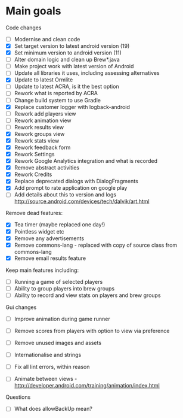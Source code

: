 Main goals
==========

Code changes
- [ ] Modernise and clean code
- [x] Set target version to latest android version (19)
- [x] Set minimum version to android version (11)
- [ ] Alter domain logic and clean up Brew*.java 
- [ ] Make project work with latest version of Android
- [ ] Update all libraries it uses, including assessing alternatives
- [x] Update to latest Ormlite
- [ ] Update to latest ACRA, is it the best option
- [ ] Rework what is reported by ACRA
- [ ] Change build system to use Gradle
- [x] Replace customer logger with logback-android
- [ ] Rework add players view
- [ ] Rework animation view
- [ ] Rework results view
- [x] Rework groups view
- [x] Rework stats view
- [x] Rework feedback form
- [x] Rework Settings
- [x] Rework Google Analytics integration and what is recorded
- [x] Remove abstract activities  
- [x] Rework Credits
- [x] Replace deprecated dialogs with DialogFragments
- [x] Add prompt to rate application on google play
- [ ] Add details about this to version and logs http://source.android.com/devices/tech/dalvik/art.html

Remove dead features:
- [x] Tea timer (maybe replaced one day!)
- [x] Pointless widget etc
- [x] Remove any advertisements
- [x] Remove commons-lang - replaced with copy of source class from commons-lang
- [x] Remove email results feature

Keep main features including:
- [ ] Running a game of selected players
- [ ] Ability to group players into brew groups
- [ ] Ability to record and view stats on players and brew groups

Gui changes
- [ ] Improve animation during game runner
- [ ] Remove scores from players with option to view via preference
- [ ] Remove unused images and assets
- [ ] Internationalise and strings
- [ ] Fix all lint errors, within reason
- [ ] Animate between views - http://developer.android.com/training/animation/index.html


Questions
- [ ] What does allowBackUp mean?

